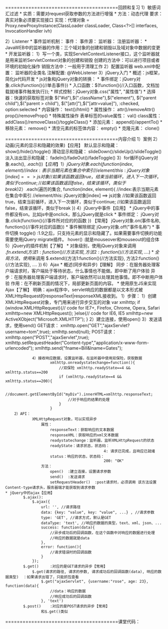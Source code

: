 =======================================回顾和复习
1）敏感词汇过滤
		* 实质：需要对request获取参数的方法进行增强
		* 方法：动态代理
					要求：真实对象必须要实现接口
					实现：代理对象 = Proxy.newProxyInstance(ClassLoader classLoader, Class<?>[] interfaces, InvocationHandler ivh)

2）Listener
		* 事件监听机制：
				事件：
				事件源：
				监听器：
				注册监听器：
		* JavaWEB中的监听器的作用：三个域对象的创建和销毁以及域对象中数据的变更
		* 开发监听器：
				1）写一个类，实现ServletContextListener接口，这个监听器就是用来监听ServletContext对象的创建和销毁
					创建的方法中：可以进行项目或者环境的初始化操作
					销毁方法中：一般用于清理工作
				2）配置监听器
					web.xml中配置：
							<listener>
								<listener-class>监听器的全类名</listener-class>
							</listener>
					注解配置:
						@WebListener
3）jQuery入门
	* 概述：js框架，简化js代码开发
	* js对象和jQuery对象的转换：
	* 事件绑定：jQuery对象.click(function(){//单击事件})
	* 入口函数：$(function(){//入口函数，文档加载就绪事件触发执行});
	* 样式控制：jQuery对象.css("属性", "属性值")
	* 选择器：快速的获取标签对象
			$("#id"),$(".className"),$("element"),
			$("parent child"),$("parent > child"),
			$("[attr]"),$("[attr=value]"),
			:checked, option:selected
	* 内容操作：
			text()/html()
	* 属性操作：
			attr()/removeAttr()
			prop()/removeProp()
	* 特殊属性操作
			表单标签的value属性：
				val()
			class属性：
				addClass()/removeClass()/toggleClass()
	* 添加元素：
			append()/appentTo()
	* 移除元素：
			remove()
	* 清空元素的标签体内容：
			empty()
	* 克隆元素：
			clone()

=======================================内容介绍
1）案例
2）动画(元素的显示和隐藏的效果)【应用】
		默认显示和隐藏：
			show()/hide()/toggle()
		滑动显示和隐藏：
			slideDown()/slideUp()/slideToggle()
		淡入淡出显示和隐藏：
			fadeIn()/fadeOut()/fadeToggle()
3）for循环(jQuery对象.each(), $.each())【应用】
		1）jQuery对象.each(function(index, element){
				//index:表示当期元素在集合中索引
				//element/this: jQuery对象[index]	==> js对象
				//如果该函数返回true，结束当前循环，进入下一次循环，类似于continue;
				//如果该函数返回false，结束该循环，类似于break
			})
		2）$.each(遍历的集合, function(index, element){
				//index:表示当期元素在集合中索引
				//element/this: jQuery对象[index]	==> js对象
				//如果该函数返回true，结束当前循环，进入下一次循环，类似于continue;
				//如果该函数返回false，结束该循环，类似于break
			})
4）jQuery中事件【应用】
		* jQuery中的事件都没有on。比如js中是onclick，那么jQuery就是click
		* 事件绑定：
			jQuery对象.click(function(){//事件所对应的的函数 })	【常用】
			jQuery对象.on(事件名称, function(){//事件对应的函数})
		* 事件解除绑定
			jQuery对象.off("事件名称")
		* 事件切换
			toggle()	:1.9之后，只支持元素的显示和隐藏了。如果需要事件切换的功能需要使用jQuery migrate插件。
			hover()		:就是mouseover和mouseout的组合体
5）jQuery的插件机制【了解】
		* 对象级别，使用jQuery对象来调用
				$.fn.extend({方法1:function(){//方法实现}, 方法2:function(){//方法实现}, .... })
		* 全局方法，使用$来调用
				$.extend({方法1:function(){//方法实现}, 方法2:function(){//方法实现}, .... })
6）Ajax
	* 概述(同步和异步)【理解】
		同步：在服务器处理客户端请求时，客户端处于等待状态，什么事情也不能做。即中断了用户体验
		异步：在服务器处理客户端请求时，客户端依然可以处理其他事情。即不中断用户体验
			  作用：在不刷新页面的情况下，局部更新页面的内容。
	* 使用原生JS来实现Ajax【了解】
		明确：ajax程序中，servlet响应的数据都是以文本形式被XMLHttpRequest的responseText|responseXML接收到。
		1）步骤：
				1）创建XMLHttpRequest对象，专门用来进行异步交互的对象
					var xmlhttp;
					if (window.XMLHttpRequest){// code for IE7+, Firefox, Chrome, Opera, Safari
						xmlhttp=new XMLHttpRequest();
					}else{// code for IE6, IE5
						xmlhttp=new ActiveXObject("Microsoft.XMLHTTP");
					}
				2）建立连接，使用open()
				3）发送请求，使用send()
					GET请求：
						xmlhttp.open("GET","ajaxServlet?username=tom",true);
						xmlhttp.send(null);
					POST请求：
						xmlhttp.open("POST","ajaxServlet",true);
						xmlhttp.setRequestHeader("Content-type","application/x-www-form-urlencoded");
						xmlhttp.send("fname=Bill&lname=Gates");
				
				4）接收响应数据，设置监听器，在监听器中使用双保险，获取数据
						xmlhttp.onreadystatechange=function(){
							//双保险 xmlhttp.readyState==4 && xmlhttp.status==200
							if (xmlhttp.readyState==4 && xmlhttp.status==200){
								
								//document.getElementById("myDiv").innerHTML=xmlhttp.responseText;
								//对于响应的结果的处理
							}
						}
		2）API：
				XMLHttpRequest对象，可以实现异步
					属性：
						responseText：获取响应的文本数据
						responseXML：获取响应的xml文本数据
						readystatechange：监听器，监听XMLHttpRequest的状态
						readyState：请求状态，状态码：
												4: 请求已完成，且响应已就绪
						status：响应的状态，状态码：
												200: "OK"
					方法：
						open()	:建立连接，设置请求参数
						send()	:发送请求
						setRequestHeader()	:post请求时，必须调用 该方法设置Content-type请求头，服务器端才能获取到请求参数
	* jQuery中的ajax【应用】
			$.ajax():
				$.ajax({
					url: '', //请求路径
					data: {key: "value", key: "value", ...} , //请求参数
					type: 'GET', //请求方式，默认是GET
					dataType: 'text', //响应的数据的类型，text、xml、json、...
					success: function(data){
						//异步成功后的回调函数，在这个函数中对响应的数据进行处理
						//响应的数据就是data
					},
					error: function(){
						//请求错误时的回调函数
					}
				});
			$.get()		:对应的是GET请求的异步【常用】
				$.get(请求的路径, 请求的参数, 请求成功后的回调函数(data), 响应的数据类型)	：如果请求出错了，只能抓包查看
					$.get("ajaxServlet", {username:"rose", age: 23}, function(data){
						//data：响应的数据
						//响应成功后的回调函数
					}, 'text')
			$.post()	:对应的是POST请求的异步【常用】
					和$.get()类似
=======================================课堂代码：
<!DOCTYPE html>
<html lang="en">
<head>
    <meta charset="UTF-8">
    <title>Title</title>
    <script src="../js/jquery-3.3.1.min.js"></script>
    <script>
        $(function(){
            $("h1").hover(function () {
                $("div").slideDown(2000);
            }, function () {
                $("div").slideUp(2000);
            })

        });
    </script>
</head>
<body>
<h1 style="color: red;">清凉一夏，倾情奉献</h1>
<div style="display: none;">
    <img src="../img/adv.jpg" id="img" width="100%">
</div>

</body>
</html>


